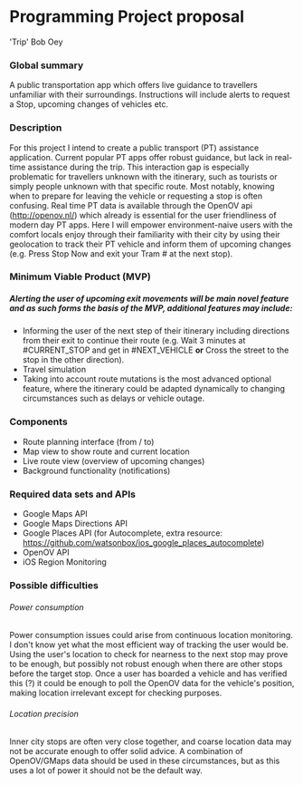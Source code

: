 # Programming Project proposal 
'Trip'
Bob Oey

### Global summary
A public transportation app which offers live guidance to travellers unfamiliar with their surroundings. Instructions will include alerts to request a Stop, upcoming changes of vehicles etc.

### Description
For this project I intend to create a public transport (PT) assistance application. Current popular PT apps offer robust guidance, but lack in real-time assistance during the trip. This interaction gap is especially problematic for travellers unknown with the itinerary, such as tourists or simply people unknown with that specific route. Most notably, knowing when to prepare for leaving the vehicle or requesting a stop is often confusing. Real time PT data is available through the OpenOV api (http://openov.nl/) which already is essential for the user friendliness of modern day PT apps. Here I will empower environment-naive users with the comfort locals enjoy through their familiarity with their city by using their geolocation to track their PT vehicle and inform them of upcoming changes (e.g. Press Stop Now and exit your Tram # at the next stop).


### Minimum Viable Product (MVP)

##### Alerting the user of upcoming exit movements will be main novel feature and as such forms the basis of the MVP, additional features may include: 

* Informing the user of the next step of their itinerary including directions from their exit to continue their route (e.g. Wait 3 minutes at #CURRENT_STOP and get in #NEXT_VEHICLE **or** Cross the street to the stop in the other direction). 
* Travel simulation
* Taking into account route mutations is the most advanced optional feature, where the itinerary could be adapted dynamically to changing circumstances such as delays or vehicle outage.


### Components

* Route planning interface (from / to)
* Map view to show route and current location
* Live route view (overview of upcoming changes)
* Background functionality (notifications)


### Required data sets and APIs

* Google Maps API
* Google Maps Directions API
* Google Places API (for Autocomplete, extra resource: https://github.com/watsonbox/ios_google_places_autocomplete)
* OpenOV API
* iOS Region Monitoring


### Possible difficulties

###### Power consumption
Power consumption issues could arise from continuous location monitoring. I don't know yet what the most efficient way of tracking the user would be. Using the user's location to check for nearness to the next stop may prove to be enough, but possibly not robust enough when there are other stops before the target stop. 
Once a user has boarded a vehicle and has verified this (?) it could be enough to poll the OpenOV data for the vehicle's position, making location irrelevant except for checking purposes.


###### Location precision
Inner city stops are often very close together, and coarse location data may not be accurate enough to offer solid advice. A combination of OpenOV/GMaps data should be used in these circumstances, but as this uses a lot of power it should not be the default way.
